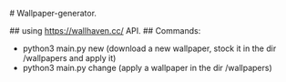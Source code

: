 # Wallpaper-generator.

## using https://wallhaven.cc/ API.
## Commands:
- python3 main.py new (download a new wallpaper, stock it in the dir /wallpapers and apply it)
- python3 main.py change (apply a wallpaper in the dir /wallpapers)

